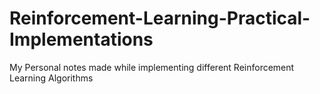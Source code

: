 # Reinforcement-Learning-Practical-Implementations
My Personal notes made while implementing different Reinforcement Learning Algorithms
